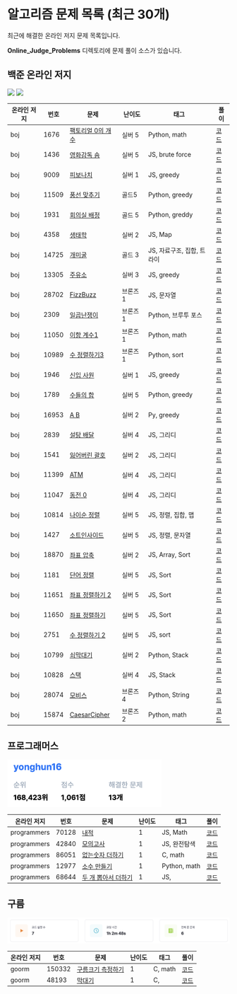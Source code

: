 # 알고리즘 문제 목록 (최근 30개)

최근에 해결한 온라인 저지 문제 목록입니다. 

**Online_Judge_Problems** 디렉토리에 문제 풀이 소스가 있습니다.

## 백준 온라인 저지

<p> <a href="https://solved.ac/profile/yonghun16"><img src="http://mazassumnida.wtf/api/v2/generate_badge?boj=yonghun16" width="348em"></a> <a href="https://www.acmicpc.net/user/yonghun16"><img src="http://mazandi.herokuapp.com/api?handle=yonghun16&theme=warm" width="348em"></a> </p>

| 온라인 저지 | 번호 | 문제 | 난이도 | 태그 | 풀이 |
|------|------|------|--------|------|------|
| boj | 1676 | [팩토리얼 0의 개수](https://www.acmicpc.net/problem/1676) | 실버 5 | Python, math | [코드](https://github.com/yonghun16/Algorithm/tree/main/Online_Judge_Problems/boj/boj_1676_%ED%8C%A9%ED%86%A0%EB%A6%AC%EC%96%BC_0%EC%9D%98_%EA%B0%9C%EC%88%98) |
| boj | 1436 | [영화감독 숌](https://www.acmicpc.net/problem/1436) | 실버 5 | JS, brute force | [코드](https://github.com/yonghun16/Algorithm/tree/main/Online_Judge_Problems/boj/boj_1436_%EC%98%81%ED%99%94%EA%B0%90%EB%8F%85_%EC%88%8C) |
| boj | 9009 | [피보나치](https://www.acmicpc.net/problem/9009) | 실버 1 | JS, greedy | [코드](https://github.com/yonghun16/Algorithm/tree/main/Online_Judge_Problems/boj/boj_9009_%ED%94%BC%EB%B3%B4%EB%82%98%EC%B9%98) |
| boj | 11509 | [풍선 맞추기](https://www.acmicpc.net/problem/11509) | 골드5 | Python, greedy | [코드](https://github.com/yonghun16/Algorithm/tree/main/Online_Judge_Problems/boj/boj_11509_%ED%92%8D%EC%84%A0_%EB%A7%9E%EC%B6%94%EA%B8%B0) |
| boj | 1931 | [회의실 배정](https://www.acmicpc.net/problem/1939) | 골드 5 | Python, greddy | [코드](https://github.com/yonghun16/Algorithm/tree/main/Online_Judge_Problems/boj/boj_1931_%ED%9A%8C%EC%9D%98%EC%8B%A4_%EB%B0%B0%EC%A0%95) |
| boj | 4358 | [생태학](https://www.acmicpc.net/problem/4358) | 실버 2 | JS, Map | [코드](https://github.com/yonghun16/Algorithm/tree/main/Online_Judge_Problems/boj/boj_4358_%EC%83%9D%ED%83%9C%ED%95%99) |
| boj | 14725 | [개미굴](https://www.acmicpc.net/problem/14725) | 골드 3 | JS, 자료구조, 집합, 트라이 | [코드](https://github.com/yonghun16/Algorithm/tree/main/Online_Judge_Problems/boj/boj_14725_%EA%B0%9C%EB%AF%B8%EA%B5%B4) |
| boj | 13305 | [주유소](https://www.acmicpc.net/problem/13305) | 실버 3 | JS, greedy | [코드](https://github.com/yonghun16/Algorithm/tree/main/Online_Judge_Problems/boj/boj_13305_%EC%A3%BC%EC%9C%A0%EC%86%8C) |
| boj | 28702 | [FizzBuzz](https://www.acmicpc.net/problem/28702) | 브론즈 1 | JS, 문자열 | [코드](https://github.com/yonghun16/Algorithm/tree/main/Online_Judge_Problems/boj/boj_28702_FizzBuzz) |
| boj | 2309 | [일곱난쟁이](https://www.acmicpc.net/problem/2309) | 브론즈 1 | Python, 브루투 포스 | [코드](https://github.com/yonghun16/Algorithm/tree/main/Online_Judge_Problems/boj/boj_2309_%EC%9D%BC%EA%B3%B1%EB%82%9C%EC%9F%81%EC%9D%B4) |
| boj | 11050 | [이항 계수1](https://www.acmicpc.net/problem/11050) | 브론즈 1 | Python, math | [코드](https://github.com/yonghun16/Algorithm/tree/main/Online_Judge_Problems/boj/boj_11050_%EC%9D%B4%ED%95%AD_%EA%B3%84%EC%88%981) |
| boj | 10989 | [수 정렬하기3](https://www.acmicpc.net/problem/10989) | 브론즈 1 | Python, sort | [코드](https://github.com/yonghun16/Algorithm/tree/main/Online_Judge_Problems/boj/boj_10989_%EC%88%98_%EC%A0%95%EB%A0%AC%ED%95%98%EA%B8%B03) |
| boj | 1946 | [신입 사원](https://www.acmicpc.net/problem/1946) | 실버 1 | JS, greedy | [코드](https://github.com/yonghun16/Algorithm/tree/main/Online_Judge_Problems/boj/boj_1946_%EC%8B%A0%EC%9E%85_%EC%82%AC%EC%9B%90) |
| boj | 1789 | [수들의 합](https://www.acmicpc.net/problem/1789) | 실버 5 | Python, greedy | [코드](https://github.com/yonghun16/Algorithm/tree/main/Online_Judge_Problems/boj/boj_1789_%EC%88%98%EB%93%A4%EC%9D%98_%ED%95%A9) |
| boj | 16953 | [A B](https://www.acmicpc.net/problem/16953) | 실버 2 | Py, greedy | [코드](https://github.com/yonghun16/Algorithm/tree/main/Online_Judge_Problems/boj/boj_16953_A_B) |
| boj | 2839 | [설탕 배달](https://www.acmicpc.net/problem/2839) | 실버 4 | JS, 그리디 | [코드](https://github.com/yonghun16/Algorithm/tree/main/Online_Judge_Problems/boj/boj_2839_%EC%84%A4%ED%83%95_%EB%B0%B0%EB%8B%AC) |
| boj | 1541 | [잃어버린 괄호](https://www.acmicpc.net/problem/1541) | 실버 2 | JS, 그리디 | [코드](https://github.com/yonghun16/Algorithm/tree/main/Online_Judge_Problems/boj/boj_1541_%EC%9E%83%EC%96%B4%EB%B2%84%EB%A6%B0_%EA%B4%84%ED%98%B8) |
| boj | 11399 | [ATM](https://www.acmicpc.net/problem/11399) | 실버 4 | JS, 그리디 | [코드](https://github.com/yonghun16/Algorithm/tree/main/Online_Judge_Problems/boj/boj_11399_ATM) |
| boj | 11047 | [동전 0](https://www.acmicpc.net/problem/11047) | 실버 4 | JS, 그리디 | [코드](https://github.com/yonghun16/Algorithm/tree/main/Online_Judge_Problems/boj/boj_11047_%EB%8F%99%EC%A0%84_0) |
| boj | 10814 | [나이순 정렬](https://www.acmicpc.net/problem/10814) | 실버 5 | JS, 정렬, 집합, 맵 | [코드](https://github.com/yonghun16/Algorithm/tree/main/Online_Judge_Problems/boj/boj_10814_%EB%82%98%EC%9D%B4%EC%88%9C_%EC%A0%95%EB%A0%AC) |
| boj | 1427 | [소트인사이드](https://www.acmicpc.net/problem/1427) | 실버 5 | JS, 정렬, 문자열 | [코드](https://github.com/yonghun16/Algorithm/tree/main/Online_Judge_Problems/boj/boj_1427_%EC%86%8C%ED%8A%B8%EC%9D%B8%EC%82%AC%EC%9D%B4%EB%93%9C) |
| boj | 18870 | [좌표 압축](https://www.acmicpc.net/problem/18870) | 실버 2 | JS, Array, Sort | [코드](https://github.com/yonghun16/Algorithm/tree/main/Online_Judge_Problems/boj/boj_18870_%EC%A2%8C%ED%91%9C_%EC%95%95%EC%B6%95) |
| boj | 1181 | [단어 정렬](https://www.acmicpc.net/problem/1181) | 실버 5 | JS, Sort | [코드](https://github.com/yonghun16/Algorithm/tree/main/Online_Judge_Problems/boj/boj_1181_%EB%8B%A8%EC%96%B4_%EC%A0%95%EB%A0%AC) |
| boj | 11651 | [좌표 정렬하기 2](https://www.acmicpc.net/problem/11651) | 실버 5 | JS, Sort | [코드](https://github.com/yonghun16/Algorithm/tree/main/Online_Judge_Problems/boj/boj_11651_%EC%A2%8C%ED%91%9C_%EC%A0%95%EB%A0%AC%ED%95%98%EA%B8%B0_2) |
| boj | 11650 | [좌표 정렬하기](https://www.acmicpc.net/problem/11650) | 실버 5 | JS, Sort | [코드](https://github.com/yonghun16/Algorithm/tree/main/Online_Judge_Problems/boj/boj_11650_%EC%A2%8C%ED%91%9C_%EC%A0%95%EB%A0%AC%ED%95%98%EA%B8%B0) |
| boj | 2751 | [수 정렬하기 2](https://www.acmicpc.net/problem/2751) | 실버 5 | JS, sort | [코드](https://github.com/yonghun16/Algorithm/tree/main/Online_Judge_Problems/boj/boj_2751_%EC%88%98_%EC%A0%95%EB%A0%AC%ED%95%98%EA%B8%B0_2) |
| boj | 10799 | [쇠막대기](https://www.acmicpc.net/problem/10799) | 실버 2 | Python, Stack | [코드](https://github.com/yonghun16/Algorithm/tree/main/Online_Judge_Problems/boj/boj_10799_%EC%87%A0%EB%A7%89%EB%8C%80%EA%B8%B0) |
| boj | 10828 | [스택](https://www.acmicpc.net/problem/10828) | 실버 4 | JS, Stack | [코드](https://github.com/yonghun16/Algorithm/tree/main/Online_Judge_Problems/boj/boj_10828_%EC%8A%A4%ED%83%9D) |
| boj | 28074 | [모비스](https://www.acmicpc.net/problem/) | 브론즈 4 | Python, String | [코드](https://github.com/yonghun16/Algorithm/tree/main/Online_Judge_Problems/boj/boj_28074_%E1%84%86%E1%85%A9%E1%84%87%E1%85%B5%E1%84%89%E1%85%B3) |
| boj | 15874 | [CaesarCipher](https://www.acmicpc.net/problem/15874) | 브론즈 2 | Python, math | [코드](https://github.com/yonghun16/Algorithm/tree/main/Online_Judge_Problems/boj/boj_15874_CaesarCipher) |

## 프로그래머스

<img src="https://github.com/yonghun16/Algorithm/blob/main/Online_Judge_Problems/programmers/score.png" width="350em">

| 온라인 저지 | 번호 | 문제 | 난이도 | 태그 | 풀이 |
|------|------|------|--------|------|------|
| programmers | 70128 | [내적](https://programmers.co.kr/learn/courses/30/lessons/70128) | 1 | JS, Math | [코드](https://github.com/yonghun16/Algorithm/tree/main/Online_Judge_Problems/programmers/programmers_70128_%EB%82%B4%EC%A0%81) |
| programmers | 42840 | [모의고사](https://programmers.co.kr/learn/courses/30/lessons/42840) | 1 | JS, 완전탐색 | [코드](https://github.com/yonghun16/Algorithm/tree/main/Online_Judge_Problems/programmers/programmers_42840_%EB%AA%A8%EC%9D%98%EA%B3%A0%EC%82%AC) |
| programmers | 86051 | [없는숫자 더하기](https://school.programmers.co.kr/learn/courses/30/lessons/86051) | 1 | C, math | [코드](https://github.com/yonghun16/Algorithm/tree/main/Online_Judge_Problems/programmers/programmers_86051_%EC%97%86%EB%8A%94%EC%88%AB%EC%9E%90_%EB%8D%94%ED%95%98%EA%B8%B0) |
| programmers | 12977 | [소수 만들기](https://programmers.co.kr/learn/courses/30/lessons/12977) | 1 | Python, math | [코드](https://github.com/yonghun16/Algorithm/tree/main/Online_Judge_Problems/programmers/programmers_12977_%EC%86%8C%EC%88%98_%EB%A7%8C%EB%93%A4%EA%B8%B0) |
| programmers | 68644 | [두 개 뽑아서 더하기](https://school.programmers.co.kr/learn/courses/30/lessons/68644) | 1 | JS, | [코드](https://github.com/yonghun16/Algorithm/tree/main/Online_Judge_Problems/programmers/programmers_68644_%EB%91%90_%EA%B0%9C_%EB%BD%91%EC%95%84%EC%84%9C_%EB%8D%94%ED%95%98%EA%B8%B0) |

## 구름

<img src="https://github.com/yonghun16/Algorithm/blob/main/Online_Judge_Problems/goorm/score.png">

| 온라인 저지 | 번호 | 문제 | 난이도 | 태그 | 풀이 |
|------|------|------|--------|------|------|
| goorm | 150332 | [구름크기 측정하기](https://level.goorm.io/exam/150332/%ED%98%84%EB%8C%80%EB%AA%A8%EB%B9%84%EC%8A%A4-%EB%AA%A8%EC%9D%98%ED%85%8C%EC%8A%A4%ED%8A%B8-%EA%B5%AC%EB%A6%84-%ED%81%AC%EA%B8%B0-%EC%B8%A1%EC%A0%95%ED%95%98%EA%B8%B0/quiz/1) | 1 | C, math | [코드](https://github.com/yonghun16/Algorithm/tree/main/Online_Judge_Problems/goorm/goorm_150332_%EA%B5%AC%EB%A6%84%ED%81%AC%EA%B8%B0_%EC%B8%A1%EC%A0%95%ED%95%98%EA%B8%B0) |
| goorm | 48193 | [막대기](https://level.goorm.io/exam/48193/막대기/quiz/1) | 1 | C, | [코드](https://github.com/yonghun16/Algorithm/tree/main/Online_Judge_Problems/goorm/goorm_48193_%EB%A7%89%EB%8C%80%EA%B8%B0) |

